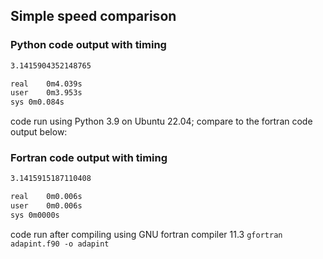 ## Simple speed comparison

### Python code output with timing
```bash
3.1415904352148765

real    0m4.039s
user    0m3.953s
sys 0m0.084s
```
code run using Python 3.9 on Ubuntu 22.04; compare to the fortran code output below:

### Fortran code output with timing
```bash
3.1415915187110408     

real    0m0.006s
user    0m0.006s
sys 0m0000s
```
code run after compiling using GNU fortran compiler 11.3 `gfortran adapint.f90 -o adapint`
